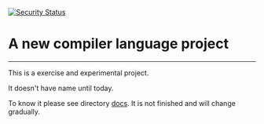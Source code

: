 [![Security Status](https://s.murphysec.com/badge/pache-Ak/pache-lang.svg)](https://www.murphysec.com/p/pache-Ak/pache-lang)

# A new compiler language project

---

This is a exercise and experimental project.

It doesn't have name until today.

To know it please see directory [docs](/docs).
It is not finished and will change gradually.
